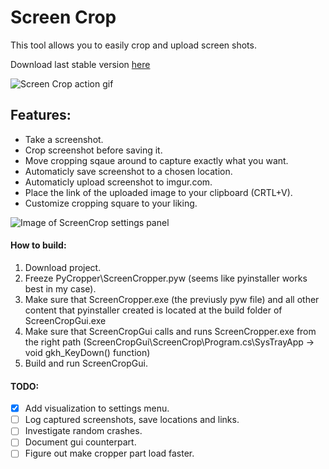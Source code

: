 # Screen Crop
This tool allows you to easily crop and upload screen shots.

Download last stable version [here](http://www.megafileupload.com/6cmk/Debug.rar)

![Screen Crop action gif](https://github.com/InviBear/ScreenCrop/blob/master/Readme/ScreenCropAction.gif)

## Features:

* Take a screenshot.
* Crop screenshot before saving it.
* Move cropping sqaue around to capture exactly what you want.
* Automaticly save screenshot to a chosen location.
* Automaticly upload screenshot to imgur.com.
* Place the link of the uploaded image to your clipboard (CRTL+V).
* Customize cropping square to your liking.

![Image of ScreenCrop settings panel](https://github.com/InviBear/ScreenCrop/blob/master/Readme/Settings.png)


#### How to build:
1. Download project.
2. Freeze PyCropper\ScreenCropper.pyw (seems like pyinstaller works best in my case).
3. Make sure that ScreenCropper.exe (the previusly pyw file) and all other content that pyinstaller created is located at the build folder of ScreenCropGui.exe
4. Make sure that ScreenCropGui calls and runs ScreenCropper.exe from the right path
(ScreenCropGui\ScreenCrop\Program.cs\SysTrayApp -> void gkh_KeyDown() function)
5. Build and run ScreenCropGui.

#### TODO:

- [X] Add visualization to settings menu.
- [ ] Log captured screenshots, save locations and links.
- [ ] Investigate random crashes.
- [ ] Document gui counterpart.
- [ ] Figure out make cropper part load faster.
